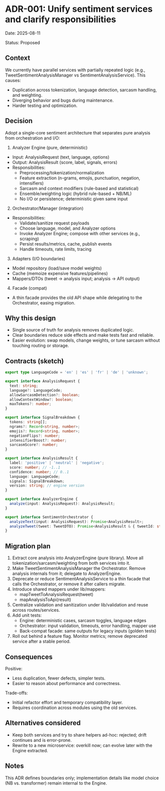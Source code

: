 # ADR-001: Unify sentiment services and clarify responsibilities

Date: 2025-08-11

Status: Proposed

## Context

We currently have parallel services with partially repeated logic (e.g., TweetSentimentAnalysisManager vs SentimentAnalysisService). This causes:

- Duplication across tokenization, language detection, sarcasm handling, and weighting.
- Diverging behavior and bugs during maintenance.
- Harder testing and optimization.

## Decision

Adopt a single-core sentiment architecture that separates pure analysis from orchestration and I/O:

1. Analyzer Engine (pure, deterministic)

- Input: AnalysisRequest (text, language, options)
- Output: AnalysisResult (score, label, signals, errors)
- Responsibilities:
  - Preprocessing/tokenization/normalization
  - Feature extraction (n-grams, emojis, punctuation, negation, intensifiers)
  - Sarcasm and context modifiers (rule-based and statistical)
  - Ensemble/weighting logic (hybrid rule-based + NB/ML)
  - No I/O or persistence; deterministic given same input

2. Orchestrator/Manager (integration)

- Responsibilities:
  - Validate/sanitize request payloads
  - Choose language, model, and Analyzer options
  - Invoke Analyzer Engine; compose with other services (e.g., scraping)
  - Persist results/metrics, cache, publish events
  - Handle timeouts, rate limits, tracing

3. Adapters (I/O boundaries)

- Model repository (load/save model weights)
- Cache (memoize expensive features/pipelines)
- Mappers/DTOs (tweet -> analysis input; analysis -> API output)

4. Facade (compat)

- A thin facade provides the old API shape while delegating to the Orchestrator, easing migration.

## Why this design

- Single source of truth for analysis removes duplicated logic.
- Clear boundaries reduce side effects and make tests fast and reliable.
- Easier evolution: swap models, change weights, or tune sarcasm without touching routing or storage.

## Contracts (sketch)

```ts
export type LanguageCode = 'en' | 'es' | 'fr' | 'de' | 'unknown';

export interface AnalysisRequest {
  text: string;
  language?: LanguageCode;
  allowSarcasmDetection?: boolean;
  allowContextWindow?: boolean;
  maxTokens?: number;
}

export interface SignalBreakdown {
  tokens: string[];
  ngrams?: Record<string, number>;
  emojis?: Record<string, number>;
  negationFlips?: number;
  intensifierBoost?: number;
  sarcasmScore?: number;
}

export interface AnalysisResult {
  label: 'positive' | 'neutral' | 'negative';
  score: number; // -1..1
  confidence: number; // 0..1
  language: LanguageCode;
  signals: SignalBreakdown;
  version: string; // engine version
}

export interface AnalyzerEngine {
  analyze(input: AnalysisRequest): AnalysisResult;
}

export interface SentimentOrchestrator {
  analyzeText(input: AnalysisRequest): Promise<AnalysisResult>;
  analyzeTweet(tweet: TweetDTO): Promise<AnalysisResult & { tweetId: string }>; // uses mappers
}
```

## Migration plan

1. Extract core analysis into AnalyzerEngine (pure library). Move all tokenization/sarcasm/weighting from both services into it.
2. Make TweetSentimentAnalysisManager the Orchestrator. Remove analysis internals from it; delegate to AnalyzerEngine.
3. Deprecate or reduce SentimentAnalysisService to a thin facade that calls the Orchestrator, or remove it after callers migrate.
4. Introduce shared mappers under lib/mappers:
   - mapTweetToAnalysisRequest(tweet)
   - mapAnalysisToApi(result)
5. Centralize validation and sanitization under lib/validation and reuse across routes/services.
6. Add unit tests:
   - Engine: deterministic cases, sarcasm toggles, language edges
   - Orchestrator: input validation, timeouts, error handling, mapper use
   - Back-compat facade: same outputs for legacy inputs (golden tests)
7. Roll out behind a feature flag. Monitor metrics; remove deprecated service after a stable period.

## Consequences

Positive:

- Less duplication, fewer defects, simpler tests.
- Easier to reason about performance and correctness.

Trade-offs:

- Initial refactor effort and temporary compatibility layer.
- Requires coordination across modules using the old services.

## Alternatives considered

- Keep both services and try to share helpers ad-hoc: rejected; drift continues and is error-prone.
- Rewrite to a new microservice: overkill now; can evolve later with the Engine extracted.

## Notes

This ADR defines boundaries only; implementation details like model choice (NB vs. transformer) remain internal to the Engine.
